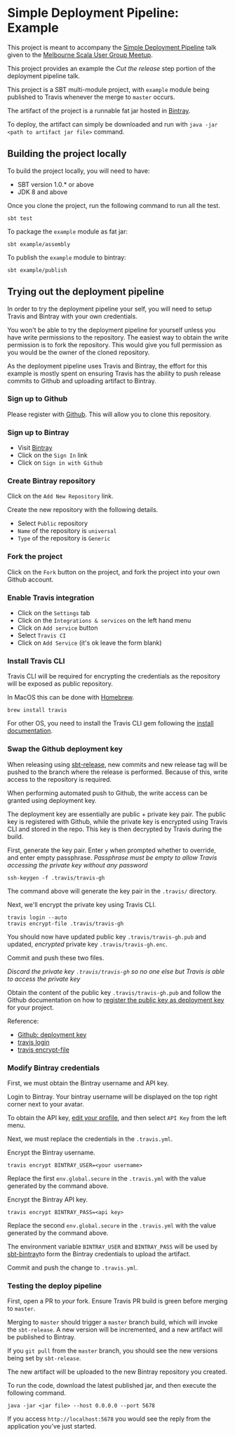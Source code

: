 # Simple Deployment Pipeline: Example

This project is meant to accompany the [Simple Deployment Pipeline](https://docs.google.com/presentation/d/1Lpi3C6kZGCcdKy7hJEpn96g0LJus-RPR6x4bpuW8JTM/edit?usp=sharing) talk given to the [Melbourne Scala User Group Meetup](https://www.meetup.com/en-AU/Melbourne-Scala-User-Group/events/249019509/).

This project provides an example the _Cut the release_ step portion of the deployment pipeline talk.

This project is a SBT multi-module project, with `example` module being published to Travis whenever the merge to `master` occurs.

The artifact of the project is a runnable fat jar hosted in [Bintray](https://bintray.com/fsat/universal/release-example).

To deploy, the artifact can simply be downloaded and run with `java -jar <path to artifact jar file>` command.

## Building the project locally

To build the project locally, you will need to have:

* SBT version 1.0.* or above
* JDK 8 and above

Once you clone the project, run the following command to run all the test.

```
sbt test
```

To package the `example` module as fat jar:

```
sbt example/assembly
```

To publish the `example` module to bintray:

```
sbt example/publish
```

## Trying out the deployment pipeline

In order to try the deployment pipeline your self, you will need to setup Travis and Bintray with your own credentials.

You won't be able to try the deployment pipeline for yourself unless you have write permissions to the repository. The easiest way to obtain the write permission is to fork the repository. This would give you full permission as you would be the owner of the cloned repository.

As the deployment pipeline uses Travis and Bintray, the effort for this example is mostly spent on ensuring Travis has the ability to push release commits to Github and uploading artifact to Bintray.

### Sign up to Github

Please register with [Github](https://github.com/). This will allow you to clone this repository.

### Sign up to Bintray

* Visit [Bintray](https://bintray.com)
* Click on the `Sign In` link
* Click on `Sign in with Github`

### Create Bintray repository

Click on the `Add New Repository` link.

Create the new repository with the following details.

* Select `Public` repository
* `Name` of the repository is `universal`
* `Type` of the repository is `Generic`

### Fork the project

Click on the `Fork` button on the project, and fork the project into your own Github account.

### Enable Travis integration

* Click on the `Settings` tab
* Click on the `Integrations & services` on the left hand menu
* Click on `Add service` button
* Select `Travis CI`
* Click on `Add Service` (it's ok leave the form blank)

### Install Travis CLI

Travis CLI will be required for encrypting the credentials as the repository will be exposed as public repository.

In MacOS this can be done with [Homebrew](https://brew.sh/).

```
brew install travis
```

For other OS, you need to install the Travis CLI gem following the [install documentation](https://github.com/travis-ci/travis.rb#installation).

### Swap the Github deployment key

When releasing using [sbt-release](https://github.com/sbt/sbt-release), new commits and new release tag will be pushed to the branch where the release is performed. Because of this, write access to the repository is required.

When performing automated push to Github, the write access can be granted using deployment key.

The deployment key are essentially are public + private key pair. The public key is registered with Github, while the private key is encrypted using Travis CLI and stored in the repo. This key is then decrypted by Travis during the build.

First, generate the key pair. Enter `y` when prompted whether to override, and enter empty passphrase. _Passphrase must be empty to allow Travis accessing the private key without any password_

```
ssh-keygen -f .travis/travis-gh
```

The command above will generate the key pair in the `.travis/` directory.

Next, we'll encrypt the private key using Travis CLI.

```
travis login --auto
travis encrypt-file .travis/travis-gh
```

You should now have updated public key `.travis/travis-gh.pub` and updated, _encrypted_ private key `.travis/travis-gh.enc`.

Commit and push these two files.

_Discard the private key `.travis/travis-gh` so no one else but Travis is able to access the private key_

Obtain the content of the public key `.travis/travis-gh.pub` and follow the Github documentation on how to [register the public key as deployment key](https://developer.github.com/v3/guides/managing-deploy-keys/#deploy-keys) for your project.

Reference:

* [Github: deployment key](https://developer.github.com/v3/guides/managing-deploy-keys/#deploy-keys)
* [travis login](https://github.com/travis-ci/travis.rb#login)
* [travis encrypt-file](https://github.com/travis-ci/travis.rb#encrypt-file)

### Modify Bintray credentials

First, we must obtain the Bintray username and API key.

Login to Bintray. Your bintray username will be displayed on the top right corner next to your avatar.

To obtain the API key, [edit your profile](https://bintray.com/profile/edit), and then select `API Key` from the left menu.

Next, we must replace the credentials in the `.travis.yml`.

Encrypt the Bintray username.

```
travis encrypt BINTRAY_USER=<your username>
```

Replace the first `env.global.secure` in the `.travis.yml` with the value generated by the command above.

Encrypt the Bintray API key.

```
travis encrypt BINTRAY_PASS=<api key>
```

Replace the second `env.global.secure` in the `.travis.yml` with the value generated by the command above.

The environment variable `BINTRAY_USER` and `BINTRAY_PASS` will be used by [sbt-bintray](https://github.com/sbt/sbt-bintray)to form the Bintray credentials to upload the artifact.

Commit and push the change to `.travis.yml`.

### Testing the deploy pipeline

First, open a PR to _your_ fork. Ensure Travis PR build is green before merging to `master`.

Merging to `master` should trigger a `master` branch build, which will invoke the `sbt-release`. A new version will be incremented, and a new artifact will be published to Bintray.

If you `git pull` from the `master` branch, you should see the new versions being set by `sbt-release`.

The new artifact will be uploaded to the new Bintray repository you created.

To run the code, download the latest published jar, and then execute the following command.

```
java -jar <jar file> --host 0.0.0.0 --port 5678
```

If you access `http://localhost:5678` you would see the reply from the application you've just started.
